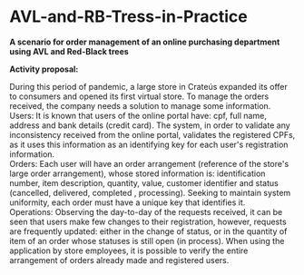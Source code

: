 # AVL-and-RB-Tress-in-Practice

<strong>A scenario for order management of an online purchasing department using AVL and Red-Black trees</strong>

<strong>Activity proposal:</strong>

During this period of pandemic, a large store in Crateús expanded its offer to consumers and opened its first virtual store. To manage the orders received, the company needs a solution to manage some information.</br>
Users: It is known that users of the online portal have: cpf, full name, address and bank details (credit card). The system, in order to validate any inconsistency received from the online portal, validates the registered CPFs, as it uses this information as an identifying key for each user's registration information.</br>
Orders: Each user will have an order arrangement (reference of the store's large order arrangement), whose stored information is: identification number, item description, quantity, value, customer identifier and status (cancelled, delivered, completed , processing). Seeking to maintain system uniformity, each order must have a unique key that identifies it.</br>
Operations: Observing the day-to-day of the requests received, it can be seen that users make few changes to their registration, however, requests are frequently updated: either in the change of status, or in the quantity of item of an order whose statuses is still open (in process). When using the application by store employees, it is possible to verify the entire arrangement of orders already made and registered users.</br>

